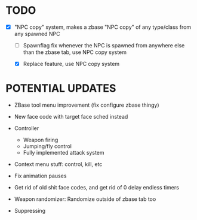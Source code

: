 # TODO
- [x] "NPC copy" system, makes a zbase "NPC copy" of any type/class from any spawned NPC
    - [ ] Spawnflag fix whenever the NPC is spawned from anywhere else than the zbase tab, use NPC copy system
    - [x] Replace feature, use NPC copy system


# POTENTIAL UPDATES
- ZBase tool menu improvement (fix configure zbase thingy)
- New face code with target face sched instead
- Controller
    - Weapon firing
    - Jumping/fly control
    - Fully implemented attack system
- Context menu stuff: control, kill, etc

- Fix animation pauses
- Get rid of old shit face codes, and get rid of 0 delay endless timers
- Weapon randomizer: Randomize outside of zbase tab too
- Suppressing